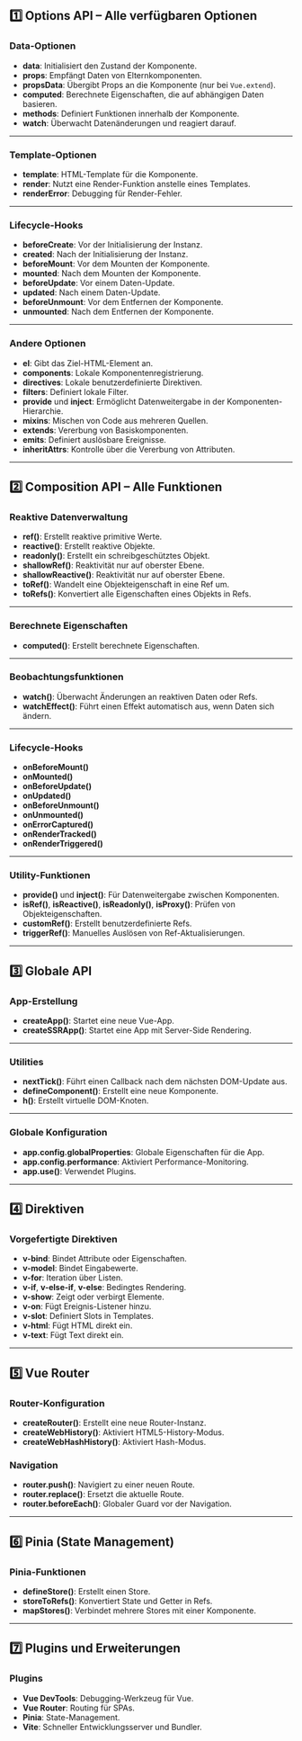## **1️⃣ Options API – Alle verfügbaren Optionen**

### **Data-Optionen**
- **data**: Initialisiert den Zustand der Komponente.
- **props**: Empfängt Daten von Elternkomponenten.
- **propsData**: Übergibt Props an die Komponente (nur bei `Vue.extend`).
- **computed**: Berechnete Eigenschaften, die auf abhängigen Daten basieren.
- **methods**: Definiert Funktionen innerhalb der Komponente.
- **watch**: Überwacht Datenänderungen und reagiert darauf.

---

### **Template-Optionen**
- **template**: HTML-Template für die Komponente.
- **render**: Nutzt eine Render-Funktion anstelle eines Templates.
- **renderError**: Debugging für Render-Fehler.

---

### **Lifecycle-Hooks**
- **beforeCreate**: Vor der Initialisierung der Instanz.
- **created**: Nach der Initialisierung der Instanz.
- **beforeMount**: Vor dem Mounten der Komponente.
- **mounted**: Nach dem Mounten der Komponente.
- **beforeUpdate**: Vor einem Daten-Update.
- **updated**: Nach einem Daten-Update.
- **beforeUnmount**: Vor dem Entfernen der Komponente.
- **unmounted**: Nach dem Entfernen der Komponente.

---

### **Andere Optionen**
- **el**: Gibt das Ziel-HTML-Element an.
- **components**: Lokale Komponentenregistrierung.
- **directives**: Lokale benutzerdefinierte Direktiven.
- **filters**: Definiert lokale Filter.
- **provide** und **inject**: Ermöglicht Datenweitergabe in der Komponenten-Hierarchie.
- **mixins**: Mischen von Code aus mehreren Quellen.
- **extends**: Vererbung von Basiskomponenten.
- **emits**: Definiert auslösbare Ereignisse.
- **inheritAttrs**: Kontrolle über die Vererbung von Attributen.

---

## **2️⃣ Composition API – Alle Funktionen**

### **Reaktive Datenverwaltung**
- **ref()**: Erstellt reaktive primitive Werte.
- **reactive()**: Erstellt reaktive Objekte.
- **readonly()**: Erstellt ein schreibgeschütztes Objekt.
- **shallowRef()**: Reaktivität nur auf oberster Ebene.
- **shallowReactive()**: Reaktivität nur auf oberster Ebene.
- **toRef()**: Wandelt eine Objekteigenschaft in eine Ref um.
- **toRefs()**: Konvertiert alle Eigenschaften eines Objekts in Refs.

---

### **Berechnete Eigenschaften**
- **computed()**: Erstellt berechnete Eigenschaften.

---

### **Beobachtungsfunktionen**
- **watch()**: Überwacht Änderungen an reaktiven Daten oder Refs.
- **watchEffect()**: Führt einen Effekt automatisch aus, wenn Daten sich ändern.

---

### **Lifecycle-Hooks**
- **onBeforeMount()**
- **onMounted()**
- **onBeforeUpdate()**
- **onUpdated()**
- **onBeforeUnmount()**
- **onUnmounted()**
- **onErrorCaptured()**
- **onRenderTracked()**
- **onRenderTriggered()**

---

### **Utility-Funktionen**
- **provide()** und **inject()**: Für Datenweitergabe zwischen Komponenten.
- **isRef()**, **isReactive()**, **isReadonly()**, **isProxy()**: Prüfen von Objekteigenschaften.
- **customRef()**: Erstellt benutzerdefinierte Refs.
- **triggerRef()**: Manuelles Auslösen von Ref-Aktualisierungen.

---

## **3️⃣ Globale API**

### **App-Erstellung**
- **createApp()**: Startet eine neue Vue-App.
- **createSSRApp()**: Startet eine App mit Server-Side Rendering.

---

### **Utilities**
- **nextTick()**: Führt einen Callback nach dem nächsten DOM-Update aus.
- **defineComponent()**: Erstellt eine neue Komponente.
- **h()**: Erstellt virtuelle DOM-Knoten.

---

### **Globale Konfiguration**
- **app.config.globalProperties**: Globale Eigenschaften für die App.
- **app.config.performance**: Aktiviert Performance-Monitoring.
- **app.use()**: Verwendet Plugins.

---

## **4️⃣ Direktiven**

### **Vorgefertigte Direktiven**
- **v-bind**: Bindet Attribute oder Eigenschaften.
- **v-model**: Bindet Eingabewerte.
- **v-for**: Iteration über Listen.
- **v-if**, **v-else-if**, **v-else**: Bedingtes Rendering.
- **v-show**: Zeigt oder verbirgt Elemente.
- **v-on**: Fügt Ereignis-Listener hinzu.
- **v-slot**: Definiert Slots in Templates.
- **v-html**: Fügt HTML direkt ein.
- **v-text**: Fügt Text direkt ein.

---

## **5️⃣ Vue Router**

### **Router-Konfiguration**
- **createRouter()**: Erstellt eine neue Router-Instanz.
- **createWebHistory()**: Aktiviert HTML5-History-Modus.
- **createWebHashHistory()**: Aktiviert Hash-Modus.

### **Navigation**
- **router.push()**: Navigiert zu einer neuen Route.
- **router.replace()**: Ersetzt die aktuelle Route.
- **router.beforeEach()**: Globaler Guard vor der Navigation.

---

## **6️⃣ Pinia (State Management)**

### **Pinia-Funktionen**
- **defineStore()**: Erstellt einen Store.
- **storeToRefs()**: Konvertiert State und Getter in Refs.
- **mapStores()**: Verbindet mehrere Stores mit einer Komponente.

---

## **7️⃣ Plugins und Erweiterungen**

### **Plugins**
- **Vue DevTools**: Debugging-Werkzeug für Vue.
- **Vue Router**: Routing für SPAs.
- **Pinia**: State-Management.
- **Vite**: Schneller Entwicklungsserver und Bundler.
